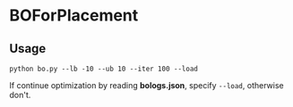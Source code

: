 # BOForPlacement

## Usage
`python bo.py --lb -10 --ub 10 --iter 100 --load`

If continue optimization by reading **bologs.json**, specify `--load`, otherwise don't.